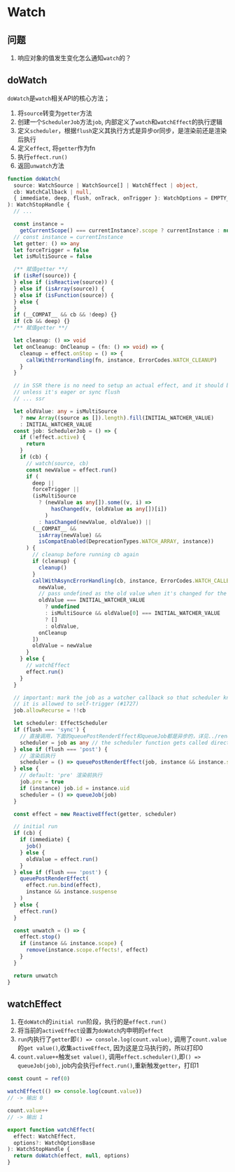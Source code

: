 # Watch

## 问题
1. 响应对象的值发生变化怎么通知`watch`的？

## doWatch
`doWatch`是`watch`相关API的核心方法；
1. 将`source`转变为`getter`方法
2. 创建一个`SchedulerJob`方法`job`, 内部定义了`watch`和`watchEffect`的执行逻辑
3. 定义`scheduler`，根据`flush`定义其执行方式是异步or同步，是渲染前还是渲染后执行
4. 定义`effect`, 将`getter`作为fn
5. 执行`effect.run()`
6. 返回`unwatch`方法
```ts
function doWatch(
  source: WatchSource | WatchSource[] | WatchEffect | object,
  cb: WatchCallback | null,
  { immediate, deep, flush, onTrack, onTrigger }: WatchOptions = EMPTY_OBJ
): WatchStopHandle {
  // ...

  const instance =
    getCurrentScope() === currentInstance?.scope ? currentInstance : null
  // const instance = currentInstance
  let getter: () => any
  let forceTrigger = false
  let isMultiSource = false

  /** 赋值getter **/
  if (isRef(source)) {
  } else if (isReactive(source)) {
  } else if (isArray(source)) {
  } else if (isFunction(source)) {
  } else {
  }
  if (__COMPAT__ && cb && !deep) {}
  if (cb && deep) {}
  /** 赋值getter **/

  let cleanup: () => void
  let onCleanup: OnCleanup = (fn: () => void) => {
    cleanup = effect.onStop = () => {
      callWithErrorHandling(fn, instance, ErrorCodes.WATCH_CLEANUP)
    }
  }

  // in SSR there is no need to setup an actual effect, and it should be noop
  // unless it's eager or sync flush
  // ... ssr

  let oldValue: any = isMultiSource
    ? new Array((source as []).length).fill(INITIAL_WATCHER_VALUE)
    : INITIAL_WATCHER_VALUE
  const job: SchedulerJob = () => {
    if (!effect.active) {
      return
    }
    if (cb) {
      // watch(source, cb)
      const newValue = effect.run()
      if (
        deep ||
        forceTrigger ||
        (isMultiSource
          ? (newValue as any[]).some((v, i) =>
              hasChanged(v, (oldValue as any[])[i])
            )
          : hasChanged(newValue, oldValue)) ||
        (__COMPAT__ &&
          isArray(newValue) &&
          isCompatEnabled(DeprecationTypes.WATCH_ARRAY, instance))
      ) {
        // cleanup before running cb again
        if (cleanup) {
          cleanup()
        }
        callWithAsyncErrorHandling(cb, instance, ErrorCodes.WATCH_CALLBACK, [
          newValue,
          // pass undefined as the old value when it's changed for the first time
          oldValue === INITIAL_WATCHER_VALUE
            ? undefined
            : isMultiSource && oldValue[0] === INITIAL_WATCHER_VALUE
            ? []
            : oldValue,
          onCleanup
        ])
        oldValue = newValue
      }
    } else {
      // watchEffect
      effect.run()
    }
  }

  // important: mark the job as a watcher callback so that scheduler knows
  // it is allowed to self-trigger (#1727)
  job.allowRecurse = !!cb

  let scheduler: EffectScheduler
  if (flush === 'sync') { 
	// 直接调用，下面的queuePostRenderEffect和queueJob都是异步的，详见../render/scheduler.md
    scheduler = job as any // the scheduler function gets called directly
  } else if (flush === 'post') {
	// 渲染后执行
    scheduler = () => queuePostRenderEffect(job, instance && instance.suspense)
  } else {
    // default: 'pre' 渲染前执行
    job.pre = true
    if (instance) job.id = instance.uid
    scheduler = () => queueJob(job)
  }

  const effect = new ReactiveEffect(getter, scheduler)

  // initial run
  if (cb) {
    if (immediate) {
      job()
    } else {
      oldValue = effect.run()
    }
  } else if (flush === 'post') {
    queuePostRenderEffect(
      effect.run.bind(effect),
      instance && instance.suspense
    )
  } else {
    effect.run()
  }

  const unwatch = () => {
    effect.stop()
    if (instance && instance.scope) {
      remove(instance.scope.effects!, effect)
    }
  }

  return unwatch
}
```

## watchEffect
1. 在`doWatch`的`initial run`阶段，执行的是`effect.run()`
2. 将当前的`activeEffect`设置为`doWatch`内申明的`effect`
3. `run`内执行了`getter`即`() => console.log(count.value)`, 调用了`count.value`的`get value()`,收集`activeEffect`, 因为这是立马执行的，所以打印0
4. `count.value++`触发`set value()`, 调用`effect.scheduler()`,即`() => queueJob(job)`, job内会执行`effect.run()`,重新触发`getter`，打印1
```ts
const count = ref(0)

watchEffect(() => console.log(count.value))
// -> 输出 0

count.value++
// -> 输出 1
```

```ts
export function watchEffect(
  effect: WatchEffect,
  options?: WatchOptionsBase
): WatchStopHandle {
  return doWatch(effect, null, options)
}
```